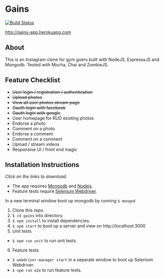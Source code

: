Gains
=====

[![Build Status](https://travis-ci.org/JonnyPickard/gains.svg?branch=master)](https://travis-ci.org/JonnyPickard/gains)

http://gains-app.herokuapp.com


About
-----

This is an Instagram clone for gym goers built with NodeJS, ExpresssJS and Mongodb. Tested with Mocha, Chai and ZombieJS.

Feature Checklist
--------------

- <s>User login / registration / authentication</s>
- <s>Upload photos</s>
- <s>View all user photos stream page</s>
- <s>Oauth login with facebook</s>
- <s>Oauth login with google</s>
- User homepage for RUD existing photos
- Endorse a photo
- Comment on a photo
- Endorse a comment
- Comment on a comment
- Upload / stream videos
- Responsive UI / front end magic

Installation Instructions
-------------------------

*Click on the links to download.*

- The app requires [Mongodb](https://www.mongodb.com/download-center?jmp=nav#community) and [Nodejs](https://nodejs.org/en/download/).
- Feature tests require [Selenium Webdriver](https://www.npmjs.com/package/webdriver-manager).

In a new terminal window boot up mongodb by running ``$ mongod``

1. Clone this repo.
2. ``$ cd gains`` into directory.
3. ``$ npm install`` to install dependencies.
4. ``$ npm start`` to boot up a server and view on http://localhost:3000
5. Unit tests
  - ``$ npm run unit`` to run unit tests.
6. Feature tests
  - ``$ webdriver-manager start`` in a separate window to boot up Selenium Webdriver.
  - ``$ npm run e2e`` to run feature tests.
